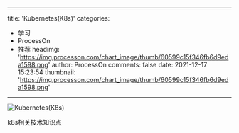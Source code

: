 
---
title: 'Kubernetes(K8s)'
categories: 
 - 学习
 - ProcessOn
 - 推荐
headimg: 'https://img.processon.com/chart_image/thumb/60599c15f346fb6d9eda1598.png'
author: ProcessOn
comments: false
date: 2021-12-17 15:23:54
thumbnail: 'https://img.processon.com/chart_image/thumb/60599c15f346fb6d9eda1598.png'
---

<div>   
<img class="thumb" alt="Kubernetes(K8s)" src="https://img.processon.com/chart_image/thumb/60599c15f346fb6d9eda1598.png" referrerpolicy="no-referrer">
<p>k8s相关技术知识点</p>  
</div>
            